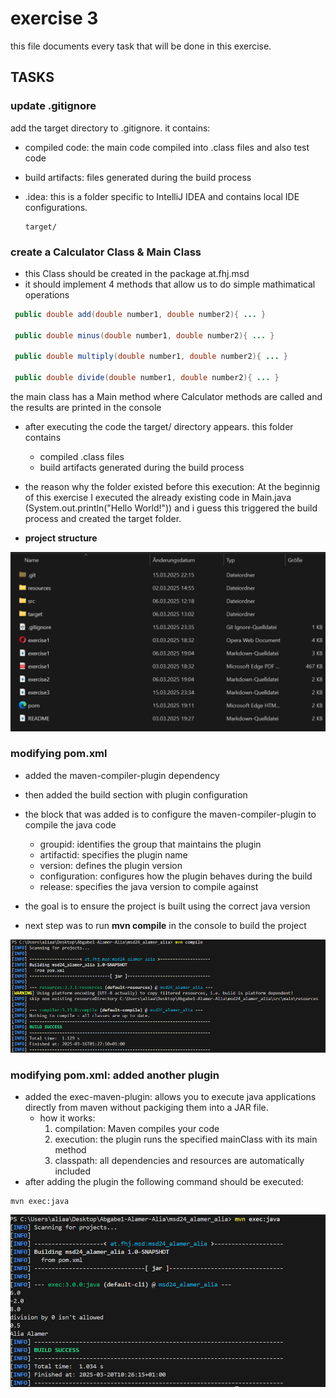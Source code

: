 # exercise 3

this file documents every task that will be done in this exercise.

## TASKS

### update .gitignore

add the target directory to .gitignore. it contains:

- compiled code: the main code compiled into .class files and also test code
- build artifacts: files generated during the build process
- .idea: this is a folder specific to IntelliJ IDEA and contains local IDE configurations.

    ```plaintext
    target/
    ```

### create a Calculator Class & Main Class

- this Class should be created in the package at.fhj.msd
- it should implement 4 methods that allow us to do simple mathimatical operations

```java
 public double add(double number1, double number2){ ... }

 public double minus(double number1, double number2){ ... }

 public double multiply(double number1, double number2){ ... }

 public double divide(double number1, double number2){ ... }
```

the main class has a Main method where Calculator methods are called and the results are printed in the console

- after executing the code the target/ directory appears. this folder contains
  - compiled .class files
  - build artifacts generated during the build process
- the reason why the folder existed before this execution:
At the beginnig of this exercise I executed the already existing code in Main.java (System.out.println("Hello World!")) and i guess this triggered the build process and created the target folder.

- **project structure**

![project structure](resources/images/ex3_1.png)

### modifying pom.xml

- added the maven-compiler-plugin dependency
- then added the build section with plugin configuration

- the block that was added is to configure the maven-compiler-plugin to compile the java code
  - groupid: identifies the group that maintains the plugin
  - artifactid: specifies the plugin name
  - version: defines the plugin version
  - configuration: configures how the plugin behaves during the build
  - release: specifies the java version to compile against
- the goal is to ensure the project is built using the correct java version
- next step was to run **mvn compile** in the console to build the project

![mvn compile](resources/images/ex3_2.png)

### modifying pom.xml: added another plugin

- added the exec-maven-plugin: allows you to execute java applications directly from maven without packiging them into a JAR file.
  - how it works:
    1. compilation: Maven compiles your code
    2. execution: the plugin runs the specified mainClass with its main method
    3. classpath: all dependencies and resources are automatically included
- after adding the plugin the following command should be executed:

```plaintext
mvn exec:java  
```

![mvn exec:java](resources/images/ex3_3.png)
